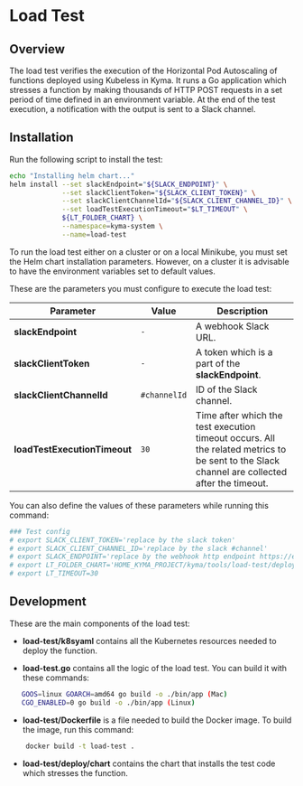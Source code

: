 # Load Test

## Overview

The load test verifies the execution of the Horizontal Pod Autoscaling of functions deployed using Kubeless in Kyma. It runs a Go application which stresses a function by making thousands of HTTP POST requests in a set period of time defined in an environment variable. At the end of the test execution, a notification with the output is sent to a Slack channel.

## Installation

Run the following script to install the test:

```bash
echo "Installing helm chart..."
helm install --set slackEndpoint="${SLACK_ENDPOINT}" \
             --set slackClientToken="${SLACK_CLIENT_TOKEN}" \
             --set slackClientChannelId="${SLACK_CLIENT_CHANNEL_ID}" \
             --set loadTestExecutionTimeout="$LT_TIMEOUT" \
             ${LT_FOLDER_CHART} \
             --namespace=kyma-system \
             --name=load-test
```

To run the load test either on a cluster or on a local Minikube, you must set the Helm chart installation parameters. However, on a cluster it is advisable to have the environment variables set to default values.

These are the parameters you must configure to execute the load test:

 | Parameter | Value | Description |
 |------|---------------|-------------|
**slackEndpoint** |`-`| A webhook Slack URL.
**slackClientToken** |`-`|  A token which is a part of the **slackEndpoint**.
**slackClientChannelId** |`#channelId`| ID of the Slack channel.
**loadTestExecutionTimeout** |`30`| Time after which the test execution timeout occurs. All the related metrics to be sent to the Slack channel are collected after the timeout.

You can also define the values of these parameters while running this command:

```bash
### Test config
# export SLACK_CLIENT_TOKEN='replace by the slack token'
# export SLACK_CLIENT_CHANNEL_ID='replace by the slack #channel'
# export SLACK_ENDPOINT='replace by the webhook http endpoint https://endpoint_here'
# export LT_FOLDER_CHART='HOME_KYMA_PROJECT/kyma/tools/load-test/deploy/chart/load-test'
# export LT_TIMEOUT=30
```

## Development

These are the main components of the load test:

- **load-test/k8syaml**  contains all the Kubernetes resources needed to deploy the function.

- **load-test.go** contains all the logic of the load test. You can build it with these commands:

 ```bash
    GOOS=linux GOARCH=amd64 go build -o ./bin/app (Mac)
    CGO_ENABLED=0 go build -o ./bin/app (Linux)
 ```

- **load-test/Dockerfile** is a file needed to build the Docker image. To build the image, run this command:

```bash
    docker build -t load-test .
```

- **load-test/deploy/chart** contains the chart that installs the test code which stresses the function.
